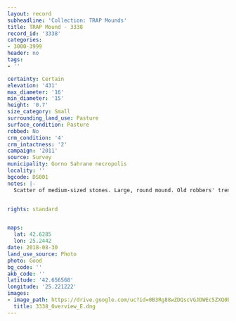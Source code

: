 ```yaml
---
layout: record
subheadline: 'Collection: TRAP Mounds'
title: TRAP Mound - 3338
record_id: '3338'
categories:
- 3000-3999
header: no
tags:
- ''

certainty: Certain
elevation: '431'
max_diameter: '16'
min_diameter: '15'
height: '0.7'
size_category: Small
surrounding_land_use: Pasture
surface_condition: Pasture
robbed: No
crm_condition: '4'
crm_intactness: '2'
campaign: '2011'
source: Survey
municipality: Gorno Sahrane necropolis
locality: ''
bgcode: DS001
notes: |-
  Scatter of medium-sized stones. Large, round mound. Old robbers' trench's.


rights: standard


maps:
  lat: 42.6285
  lon: 25.2442
date: 2018-08-30
land_use_source: Photo
photo: Good
bg_code: ''
akb_code: ''
latitude: '42.656568'
longitude: '25.221222'
images:
- image_path: https://drive.google.com/uc?id=0B3Rg88wZDQscVGJDWEc5ZXQ0bGM
  title: 3338_Overview_E.dng
---
```

